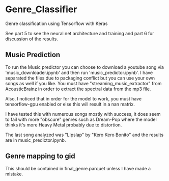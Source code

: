 # Genre_Classifier
Genre classification using Tensorflow with Keras

See part 5 to see the neural net architecture and training and part 6 for discussion of the results.

## Music Prediction
To run the Music predictor you can choose to download a youtube song via 'music_downloader.ipynb' and then run 'music_predictor.ipynb'. I have separated the files due to packaging conflict but you can use your own songs as well if you like. You must have "streaming_music_extractor" from AcousticBrainz in order to extract the spectral data from the mp3 file.

Also, I noticed that in order for the model to work, you must have tensorflow-gpu enabled or else this will result in a nan matrix. 

I have tested this with numerous songs mostly with success, it does seem to fail with more "obscure" genres such as Dream-Pop where the model thinks it's more Heavy Metal probably due to distortion. 

The last song analyzed was "Lipslap" by "Kero Kero Bonito" and the results are in music_predictor.ipynb.

## Genre mapping to gid
This should be contained in final_genre.parquet unless I have made a mistake.
